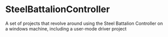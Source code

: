 # SteelBattalionController
A set of projects that revolve around using the Steel Battalion Controller on a windows machine, including a user-mode driver project

